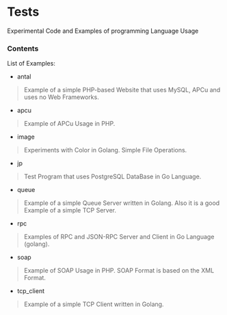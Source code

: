 # Tests
Experimental Code and Examples of programming Language Usage

### Contents

List of Examples:

* antal
>Example of a simple PHP-based Website that uses MySQL, APCu and uses no Web Frameworks.

* apcu
>Example of APCu Usage in PHP.

* image
>Experiments with Color in Golang. Simple File Operations.

* jp
>Test Program that uses PostgreSQL DataBase in Go Language.

* queue
>Example of a simple Queue Server written in Golang. Also it is a good Example of a simple TCP Server.

* rpc
>Examples of RPC and JSON-RPC Server and Client in Go Language (golang).

* soap
>Example of SOAP Usage in PHP. SOAP Format is based on the XML Format.

* tcp_client
>Example of a simple TCP Client written in Golang.
